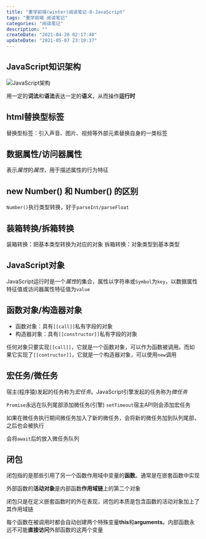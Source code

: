 ```yaml
---
title: "重学前端(winter)阅读笔记-0-JavaScript"
tags: "重学前端 阅读笔记"
categories: "阅读笔记"
description: ""
createDate: "2021-04-20 02:17:40"
updateDate: "2021-05-07 23:10:37"
---
```



## JavaScript知识架构

![JavaScript架构](https://mrrsblog.oss-cn-shanghai.aliyuncs.com/JavaScript%E6%9E%B6%E6%9E%84.png)

用一定的**词法**和**语法**表达一定的**语义**，从而操作**运行时**

## html替换型标签

替换型标签：引入声音、图片、视频等外部元素替换自身的一类标签

## 数据属性/访问器属性

表示*属性*的*属性*，用于描述属性的行为特征

## new Number() 和 Number() 的区别

`Number()`执行类型转换，好于`parseInt/parseFloat`

## 装箱转换/拆箱转换

装箱转换：把基本类型转换为对应的对象
拆箱转换：对象类型到基本类型

## JavaScript对象

JavaScript运行时是一个*属性*的集合，属性以字符串或`Symbol`为`key`，以数据属性特征值或访问器属性特征值为`value`

## 函数对象/构造器对象

- 函数对象：具有`[[call]]`私有字段的对象
- 构造器对象：具有`[[constructor]]`私有字段的对象

任何对象只要实现`[[call]]`，它就是一个函数对象，可以作为函数被调用。而如果它实现了`[[contructor]]`，它就是一个构造器对象，可以使用`new`调用

## 宏任务/微任务

宿主(程序猿)发起的任务称为*宏任务*。JavaScript引擎发起的任务称为*微任务*

`Promise`永远在队列尾部添加微任务(引擎)
`setTimeout`宿主API则会添加宏任务

如果在微任务执行期间微任务加入了新的微任务，会将新的微任务加到队列尾部，之后也会被执行

会将`await`后的放入微任务队列

## 闭包

闭包指的是那些引用了另一个函数作用域中变量的**函数**。通常是在嵌套函数中实现

外部函数的**活动对象**是内部函数**作用域链**上的第二个对象

闭包只是在定义嵌套函数时的外在表现，闭包的本质是包含函数的活动对象加上了其作用域链

每个函数在被调用时都会自动创建两个特殊变量**this**和**arguments**。内部函数永远不可能**直接访问**外部函数的这两个变量
